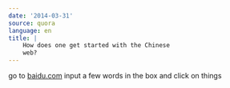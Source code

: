 ```yaml
---
date: '2014-03-31'
source: quora
language: en
title: |
    How does one get started with the Chinese
    web?
---
```


go to [baidu.com](http://baidu.com) input a few words in the box and
click on things
